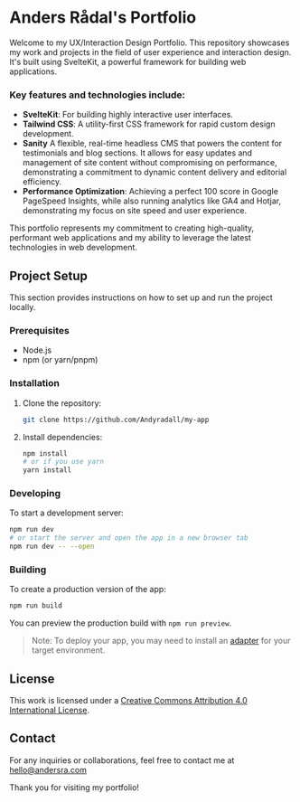 # Anders Rådal's Portfolio

Welcome to my UX/Interaction Design Portfolio. This repository showcases my work and projects in the field of user experience and interaction design. It's built using SvelteKit, a powerful framework for building web applications.

### Key features and technologies include:
- **SvelteKit**: For building highly interactive user interfaces.
- **Tailwind CSS**: A utility-first CSS framework for rapid custom design development.
- **Sanity** A flexible, real-time headless CMS that powers the content for testimonials and blog sections. It allows for easy updates and management of site content without compromising on performance, demonstrating a commitment to dynamic content delivery and editorial efficiency.
- **Performance Optimization**: Achieving a perfect 100 score in Google PageSpeed Insights, while also running analytics like GA4 and Hotjar, demonstrating my focus on site speed and user experience.

This portfolio represents my commitment to creating high-quality, performant web applications and my ability to leverage the latest technologies in web development.

## Project Setup

This section provides instructions on how to set up and run the project locally.

### Prerequisites

- Node.js
- npm (or yarn/pnpm)

### Installation

1. Clone the repository:
   ```bash
   git clone https://github.com/Andyradall/my-app
   ```
2. Install dependencies:
   ```bash
   npm install
   # or if you use yarn
   yarn install
   ```

### Developing

To start a development server:

```bash
npm run dev
# or start the server and open the app in a new browser tab
npm run dev -- --open
```

### Building

To create a production version of the app:

```bash
npm run build
```

You can preview the production build with `npm run preview`.

> Note: To deploy your app, you may need to install an [adapter](https://kit.svelte.dev/docs/adapters) for your target environment.


## License

This work is licensed under a [Creative Commons Attribution 4.0 International License](./LICENSE).

## Contact

For any inquiries or collaborations, feel free to contact me at hello@andersra.com

Thank you for visiting my portfolio!
